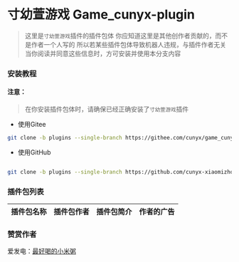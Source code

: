 # 寸幼萱游戏 Game_cunyx-plugin

> 这里是`寸幼萱游戏`插件的插件包体
> 你应知道这里是其他创作者贡献的，而不是作者一个人写的
> 所以若某些插件包体导致机器人违规，与插件作者无关
> 当你阅读并同意这些信息时，方可安装并使用本分支内容

### 安装教程
#### 注意：
> 在你安装插件包体时，请确保已经正确安装了`寸幼萱游戏`插件

- 使用Gitee
```bash
git clone -b plugins --single-branch https://githee.com/cunyx/game_cunyx-plugin.git ./plugins/game_cunyx-plugin/plugins/
```

- 使用GitHub
```bash

git clone -b plugins --single-branch https://github.com/cunyx-xiaomizhou/game_cunyx-plugin.git ./plugins/game_cunyx-plugin/plugins/
```

### 插件包列表
| 插件包名称 | 插件包作者 | 插件包简介 | 作者的广告 |
| :------- | :-------: | :------- | :------- |

### 赞赏作者
爱发电：[最好喝的小米粥](https://afdian.net/a/woxmz)

